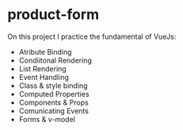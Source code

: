 # product-form

On this project I practice the fundamental of VueJs:

- Atribute Binding
- Condiitonal Rendering
- List Rendering
- Event Handling
- Class & style binding
- Computed Properties
- Components & Props
- Comunicating Events
- Forms & v-model
